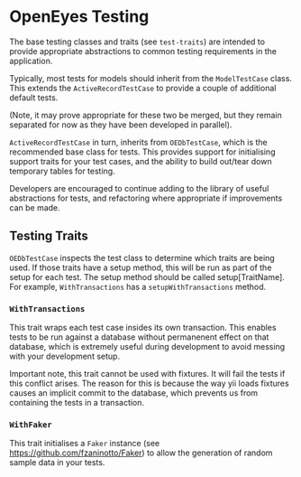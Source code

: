 # OpenEyes Testing

The base testing classes and traits (see `test-traits`) are intended to provide appropriate abstractions to common testing requirements in the application.

Typically, most tests for models should inherit from the `ModelTestCase` class. This extends the `ActiveRecordTestCase` to provide a couple of additional default tests.

(Note, it may prove appropriate for these two be merged, but they remain separated for now as they have been developed in parallel).

`ActiveRecordTestCase` in turn, inherits from `OEDbTestCase`, which is the recommended base class for tests. This provides support for initialising support traits for your test cases, and the ability to build out/tear down temporary tables for testing.

Developers are encouraged to continue adding to the library of useful abstractions for tests, and refactoring where appropriate if improvements can be made.

## Testing Traits

`OEDbTestCase` inspects the test class to determine which traits are being used. If those traits have a setup method, this will be run as part of the setup for each test. The setup method should be called setup[TraitName]. For example, `WithTransactions` has a `setupWithTransactions` method.

### `WithTransactions`

This trait wraps each test case insides its own transaction. This enables tests to be run against a database without permanenent effect on that database, which is extremely useful during development to avoid messing with your development setup.

Important note, this trait cannot be used with fixtures. It will fail the tests if this conflict arises. The reason for this is because the way yii loads fixtures causes an implicit commit to the database, which prevents us from containing the tests in a transaction.

### `WithFaker`

This trait initialises a `Faker` instance (see https://github.com/fzaninotto/Faker) to allow the generation of random sample data in your tests.
